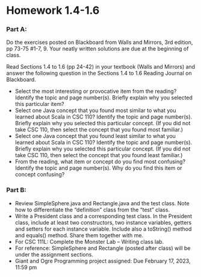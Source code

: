 # Homework 1.4-1.6

### Part A:
Do the exercises posted on Blackboard from Walls and Mirrors, 3rd edition, pp 73-75 #1-7, 9. Your neatly written solutions are due at the beginning of class.

Read Sections 1.4 to 1.6 (pp 24-42) in your textbook (Walls and Mirrors) and answer the following question in the Sections 1.4 to 1.6 Reading Journal on Blackboard.
- Select the most interesting or provocative item from the reading? Identify the topic and page number(s). Briefly explain why you selected this particular item?
- Select one Java concept that you found most similar to what you learned about Scala in CSC 110? Identify the topic and page number(s). Briefly explain why you selected this particular concept. (If you did not take CSC 110, then select the concept that you found most familiar.)
- Select one Java concept that you found least similar to what you learned about Scala in CSC 110? Identify the topic and page number(s). Briefly explain why you selected this particular concept. (If you did not take CSC 110, then select the concept that you found least familiar.)
- From the reading, what item or concept do you find most confusing? Identify the topic and page number(s). Why do you find this item or concept confusing?

### Part B:
- Review SimpleSphere.java and Rectangle.java and the test class. Note how to differentiate the “definition” class from the “test” class.
- Write a President class and a corresponding test class. In the President class, include at least two constructors, two instance variables, getters and setters for each instance variable. Include also a toString() method and equals() method. Share them together with me.
- For CSC 111L: Complete the Monster Lab – Writing class lab.
- For reference: SimpleSphere and Rectangle (posted after class) will be under the assignment sections.
- Giant and Ogre Programming project assigned: Due February 17, 2023, 11:59 pm